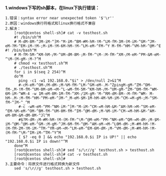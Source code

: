 

**1.windows下写的sh脚本，在linux下执行错误：**

    1.错误：syntax error near unexpected token '$'\r''
    2.原因：windows换行符格式和linux换行格式不兼容
    2.解决：
        [root@centos shell-sh]# cat -v testhost.sh 
        #! /bin/sh^M
        # M-dM-8M-^JM-iM-^]M-"M-iM-^BM-#M-hM-!M-^LM-fM-3M-(M-iM-^GM-^JM-eM-?M-^EM-iM-!M-;M-iM-!M-6M-hM-!M-^LM-eM-^FM-^Y M-fM-^HM-^VM-hM-^@M-^E #! /bin/bash^M
        # M-fM-5M-^KM-hM-/M-^UM-dM-8M-;M-fM-^\M-:M-fM-^XM-/M-eM-^PM-&M-eM-^\M-(M-gM-:M-?^M
        # chmod +x testhost.sh^M
        # ./testhost.sh^M
        for i in $(seq 2 254)^M
        do^M
          ping -c1 -w1 192.168.0."$i" > /dev/null 2>&1^M
          #-cM-eM-^OM-/M-dM-;M-%M-fM-^LM-^GM-eM-.M-^ZpingM-gM-^ZM-^DM-fM-,M-!M-fM-^UM-0M-oM-<M-^L-wM-fM-5M-^KM-hM-/M-^UM-gM-^ZM-^DM-fM-^WM-6M-iM-^WM-4 -w 1M-eM-0M-1M-fM-^XM-/1M-gM-'M-^RM-dM-8M--M-fM-^WM- M-hM-.M-:M-fM-^HM-^PM-eM-^JM-^_M-eM-$M-1M-hM-4M-%M-iM-^CM-=M-gM-;M-^SM-fM-^]M-^_^M
          #-c -wM-eM-^PM-^NM-iM-^]M-"M-iM-^CM-=M-hM-&M-^AM-hM->M-^SM-eM-^EM-%M-eM-^OM-^BM-fM-^UM-0M-fM-^IM-^@M-dM-;M-%M-iM-^CM-=M-hM-&M-^AM-eM-8M-&M-dM-8M-^Jl^M
          #$?M-dM-;M-#M-hM-!M-(M-fM-^\M-^@M-eM-^PM-^NM-eM-^QM-=M-dM-;M-$M-iM-^@M-^@M-eM-^GM-:M-gM-^JM-6M-fM-^@M-^AM-oM-<M-^L0M-dM-;M-#M-hM-!M-(M-fM-2M-!M-iM-^TM-^YM-oM-<M-^LM-eM-^EM-6M-dM-;M-^VM-dM-;M-#M-hM-!M-(M-fM-^\M-^IM-iM-^TM-^Y^M
          [ $? -eq 0 ] && echo "192.168.0.$i IP is UP!" || echo "192.168.0.$i IP is down!"^M
        done^M
        [root@centos shell-sh]# sed 's/\r//g' testhost.sh > testhost.sh 
        [root@centos shell-sh]# cat -v testhost.sh
        [root@centos shell-sh]#
    3.主要命令：将原文件进行格式转换为新文件
        sed 's/\r//g' testhost.sh > testhost.sh 
        
